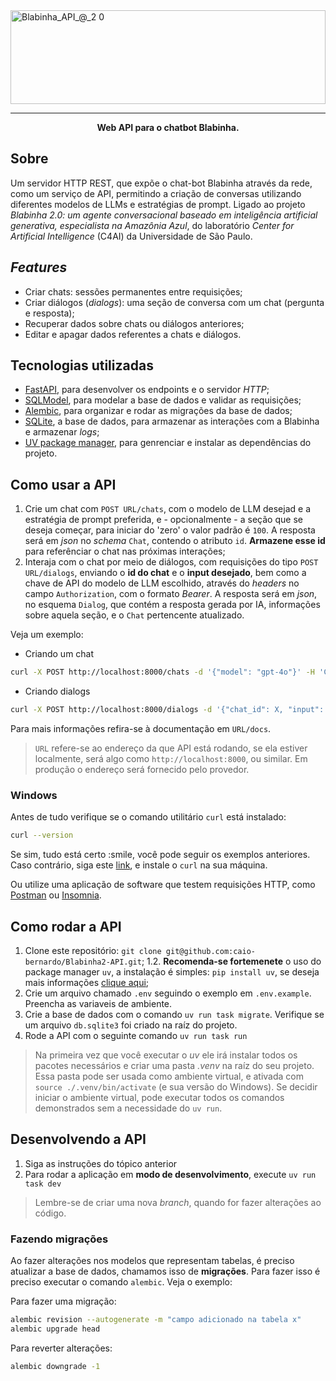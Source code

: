 <img width="100%" height="150" alt="Blabinha_API_@_2 0" src="https://github.com/user-attachments/assets/bb817cc5-b0ea-4ceb-9b15-0892dc8ad597" />

---
<p align=center><strong>Web API para o chatbot Blabinha.</strong></p>

## Sobre
Um servidor HTTP REST, que expõe o chat-bot Blabinha através da rede, como um serviço de API, permitindo a criação de conversas utilizando diferentes modelos de LLMs e estratégias de prompt. Ligado ao projeto _Blabinha 2.0: um agente conversacional baseado em inteligência artificial generativa, especialista na Amazônia Azul_, do laboratório _Center for Artificial Intelligence_ (C4AI) da Universidade de São Paulo.

## _Features_

- Criar chats: sessões permanentes entre requisições;
- Criar diálogos (_dialogs_): uma seção de conversa com um chat (pergunta e resposta);
- Recuperar dados sobre chats ou diálogos anteriores;
- Editar e apagar dados referentes a chats e diálogos.

## Tecnologias utilizadas

- [FastAPI](https://fastapi.tiangolo.com/), para desenvolver os endpoints e o servidor _HTTP_;
- [SQLModel](https://sqlmodel.tiangolo.com/), para modelar a base de dados e validar as requisições;
- [Alembic](https://alembic.sqlalchemy.org/en/latest/), para organizar e rodar as migrações da base de dados;
- [SQLite](https://sqlite.org/index.html), a base de dados, para armazenar as interações com a Blabinha e armazenar _logs_;
- [UV package manager](https://docs.astral.sh/uv/), para genrenciar e instalar as dependências do projeto.

## Como usar a API

1. Crie um chat com `POST URL/chats`, com o modelo de LLM desejad e a estratégia de prompt preferida, e - opcionalmente - a seção que se deseja começar, para iniciar do 'zero' o valor padrão é `100`. A resposta será em _json_ no _schema_ `Chat`, contendo o atributo `id`. **Armazene esse id** para referênciar o chat nas próximas interações;
2. Interaja com o chat por meio de diálogos, com requisições do tipo `POST URL/dialogs`, enviando o **id do chat** e o **input desejado**, bem como a chave de API do modelo de LLM escolhido, através do _headers_ no campo `Authorization`, com o formato _Bearer_. A resposta será em _json_, no esquema `Dialog`, que contém a resposta gerada por IA, informações sobre aquela seção, e o `Chat` pertencente atualizado.

Veja um exemplo:

- Criando um chat
```bash
curl -X POST http://localhost:8000/chats -d '{"model": "gpt-4o"}' -H 'Content-Type: application/json'
```
- Criando dialogs
```bash
curl -X POST http://localhost:8000/dialogs -d '{"chat_id": X, "input": "Oi"}' -H 'Content-Type: application/json' -H 'Authorization: Bearer XXXXXXXX'
```

Para mais informações refira-se à documentação em `URL/docs`.

> `URL` refere-se ao endereço da que API está rodando, se ela estiver localmente, será algo como `http://localhost:8000`, ou similar. Em produção o endereço será fornecido pelo provedor.

### Windows

Antes de tudo verifique se o comando utilitário `curl` está instalado:
```bash
curl --version
```
Se sim, tudo está certo :smile, você pode seguir os exemplos anteriores. Caso contrário, siga este [link](https://curl.se/windows/), e instale o `curl` na sua máquina.

Ou utilize uma aplicação de software que testem requisições HTTP, como [Postman](https://www.postman.com/downloads/) ou [Insomnia](https://insomnia.rest/download).

## Como rodar a API

1. Clone este repositório: `git clone git@github.com:caio-bernardo/Blabinha2-API.git`;
1.2. **Recomenda-se fortemenete** o uso do package manager `uv`, a instalação é simples: `pip install uv`, se deseja mais informações [clique aqui](https://docs.astral.sh/uv/);
2. Crie um arquivo chamado `.env` seguindo o exemplo em `.env.example`. Preencha as variaveis de ambiente.
3. Crie a base de dados com o comando `uv run task migrate`. Verifique se um arquivo `db.sqlite3` foi criado na raíz do projeto.
3. Rode a API com o seguinte comando `uv run task run`

> Na primeira vez que você executar o _uv_ ele irá instalar todos os pacotes necessários e criar uma pasta _.venv_ na raíz do seu projeto. Essa pasta pode ser usada como ambiente virtual, e ativada com `source ./.venv/bin/activate` (e sua versão do Windows). Se decidir iniciar o ambiente virtual, pode executar todos os comandos demonstrados sem a necessidade do `uv run`.

## Desenvolvendo a API

1. Siga as instruções do tópico anterior
1. Para rodar a aplicação em **modo de desenvolvimento**, execute `uv run task dev`

> Lembre-se de criar uma nova _branch_, quando for fazer alterações ao código.

### Fazendo migrações

Ao fazer alterações nos modelos que representam tabelas, é preciso atualizar a base de dados, chamamos isso de **migrações**.
Para fazer isso é preciso executar o comando `alembic`. Veja o exemplo:

Para fazer uma migração:
```bash
alembic revision --autogenerate -m "campo adicionado na tabela x"
alembic upgrade head
```

Para reverter alterações:
```bash
alembic downgrade -1
```
